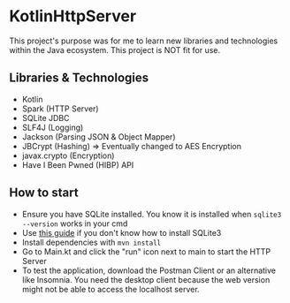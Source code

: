 # KotlinHttpServer
This project's purpose was for me to learn new libraries and technologies within the Java ecosystem. This project is NOT fit for use.  
  
## Libraries & Technologies
- Kotlin
- Spark (HTTP Server)
- SQLite JDBC
- SLF4J (Logging)
- Jackson (Parsing JSON & Object Mapper)
- JBCrypt (Hashing) => Eventually changed to AES Encryption
- javax.crypto (Encryption)
- Have I Been Pwned (HIBP) API

## How to start
- Ensure you have SQLite installed. You know it is installed when `sqlite3 --version` works in your cmd
- Use [this guide](https://dev.to/dendihandian/installing-sqlite3-in-windows-44eb) if you don't know how to install SQLite3  
- Install dependencies with `mvn install`
- Go to Main.kt and click the "run" icon next to main to start the HTTP Server
- To test the application, download the Postman Client or an alternative like Insomnia. You need the desktop client because the web version might not be able to access the localhost server.
